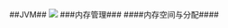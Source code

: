 ##JVM##
![](https://github.com/mcgwinds/javalover/blob/master/%E6%B7%B1%E5%85%A5%E7%90%86%E8%A7%A3JVM.png)
###内存管理###
####内存空间与分配####
